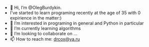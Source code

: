 - 👋 Hi, I’m @OlegBurdykin. 
- I've started to learn programing recently at the age of 35 with 0 expirience in the matter:)
- 👀 I’m interested in programing in general and Python in particular
- 🌱 I’m currently learning algorithms
- 💞️ I’m looking to collaborate on ...
- 📫 How to reach me: drcox@ya.ru

<!---
OlegBurdykin/OlegBurdykin is a ✨ special ✨ repository because its `README.md` (this file) appears on your GitHub profile.
You can click the Preview link to take a look at your changes.
--->

